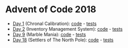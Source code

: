 # Advent of Code 2018

- [Day 1](https://adventofcode.com/2018/day/1) (Chronal Calibration): [code](day01/Day1.java) - [tests](../../../test/kotlin/aoc2018/day1/Day1Test.java)
- [Day 2](https://adventofcode.com/2018/day/2) (Inventory Management System): [code](day02/Day2.java) - [tests](../../../test/kotlin/aoc2018/day2/Day2Test.java)
- [Day 9](https://adventofcode.com/2018/day/9) (Marble Mania): [code](day09/Day9.kt) - [tests](../../../test/kotlin/aoc2018/day9/Day9KtTest.kt)
- [Day 18](https://adventofcode.com/2018/day/18) (Settlers of The North Pole): [code](day018/Day18.kt) - [tests](../../../test/kotlin/aoc2018/day18/Day18KtTest.kt)
